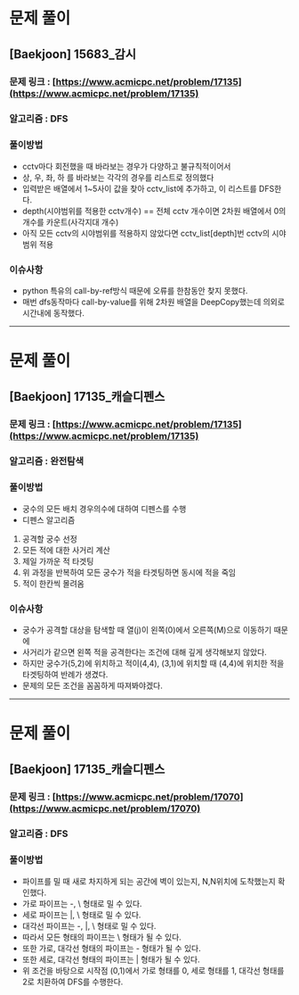 # 문제 풀이

## [Baekjoon] 15683\_감시

### 문제 링크 : [https://www.acmicpc.net/problem/17135](https://www.acmicpc.net/problem/17135)

### 알고리즘 : DFS

### 풀이방법

- cctv마다 회전했을 때 바라보는 경우가 다양하고 불규칙적이어서
- 상, 우, 좌, 하 를 바라보는 각각의 경우를 리스트로 정의했다
- 입력받은 배열에서 1~5사이 값을 찾아 cctv_list에 추가하고, 이 리스트를 DFS한다.
- depth(시야범위를 적용한 cctv개수) == 전체 cctv 개수이면 2차원 배열에서 0의 개수를 카운트(사각지대 개수)
- 아직 모든 cctv의 시야범위를 적용하지 않았다면 cctv_list[depth]번 cctv의 시야범위 적용
  
### 이슈사항
- python 특유의 call-by-ref방식 때문에 오류를 한참동안 찾지 못했다.
- 매번 dfs동작마다 call-by-value를 위해 2차원 배열을 DeepCopy했는데 의외로 시간내에 동작했다.

---

# 문제 풀이

## [Baekjoon] 17135_캐슬디펜스

### 문제 링크 : [https://www.acmicpc.net/problem/17135](https://www.acmicpc.net/problem/17135)

### 알고리즘 : 완전탐색

### 풀이방법

- 궁수의 모든 배치 경우의수에 대하여 디펜스를 수행
- 디펜스 알고리즘
1. 공격할 궁수 선정
2. 모든 적에 대한 사거리 계산
3. 제일 가까운 적 타겟팅
4. 위 과정을 반복하여 모든 궁수가 적을 타겟팅하면 동시에 적을 죽임
5. 적이 한칸씩 몰려옴

### 이슈사항
- 궁수가 공격할 대상을 탐색할 때 열(j)이 왼쪽(0)에서 오른쪽(M)으로 이동하기 때문에
- 사거리가 같으면 왼쪽 적을 공격한다는 조건에 대해 깊게 생각해보지 않았다.
- 하지만 궁수가(5,2)에 위치하고 적이(4,4), (3,1)에 위치할 때 (4,4)에 위치한 적을 타겟팅하여 반례가 생겼다.
- 문제의 모든 조건을 꼼꼼하게 따져봐야겠다.

--- 

# 문제 풀이

## [Baekjoon] 17135_캐슬디펜스

### 문제 링크 : [https://www.acmicpc.net/problem/17070](https://www.acmicpc.net/problem/17070)

### 알고리즘 : DFS

### 풀이방법

- 파이프를 밀 때 새로 차지하게 되는 공간에 벽이 있는지, N,N위치에 도착했는지 확인했다.
- 가로 파이프는 -, \ 형태로 밀 수 있다.
- 세로 파이프는 |, \ 형태로 밀 수 있다.
- 대각선 파이프는 -, |, \ 형태로 밀 수 있다.
- 따라서 모든 형태의 파이프는 \ 형태가 될 수 있다.
- 또한 가로, 대각선 형태의 파이프는 - 형태가 될 수 있다.
- 또한 세로, 대각선 형태의 파이프는 | 형태가 될 수 있다.
- 위 조건을 바탕으로 시작점 (0,1)에서 가로 형태를 0, 세로 형태를 1, 대각선 형태를 2로 치환하여 DFS를 수행한다.